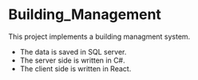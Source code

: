 # Building_Management

This project implements a building managment system.

* The data is saved in SQL server.
* The server side is written in C#.
* The client side is written in React.
